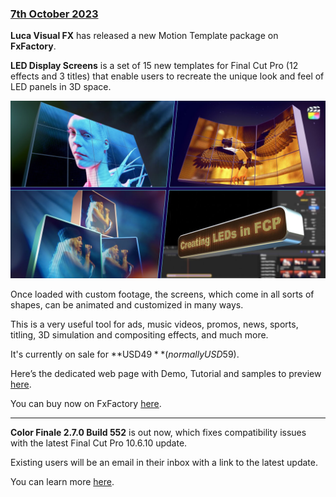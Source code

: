### [7th October 2023](/news/20231007)

**Luca Visual FX** has released a new Motion Template package on **FxFactory**.

**LED Display Screens** is a set of 15 new templates for Final Cut Pro (12 effects and 3 titles) that enable users to recreate the unique look and feel of LED panels in 3D space.

[![](/static/ledscreens.jpeg)](https://www.youtube.com/watch?v=lvpkhAYlU_g)

Once loaded with custom footage, the screens, which come in all sorts of shapes, can be animated and customized in many ways.

This is a very useful tool for ads, music videos, promos, news, sports, titling, 3D simulation and compositing effects, and much more.

It's currently on sale for **USD$49** (normally USD$59).

Here’s the dedicated web page with Demo, Tutorial and samples to preview [here](https://www.lucavisualfx.com/product/led-display-screens/).

You can buy now on FxFactory [here](https://fxfactory.com/info/leddisplayscreens/).

---

**Color Finale 2.7.0 Build 552** is out now, which fixes compatibility issues with the latest Final Cut Pro 10.6.10 update.

Existing users will be an email in their inbox with a link to the latest update.

You can learn more [here](https://colorfinale.com).